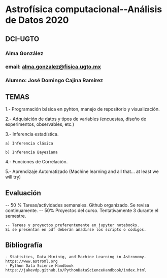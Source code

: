 # Astrofísica computacional--Análisis de Datos 2020
## DCI-UGTO

### Alma González
### email: alma.gonzalez@fisica.ugto.mx

### Alumno: José Domingo Cajina Ramírez
## TEMAS

1.- Programación básica en pyhton, manejo de repositorio y visualización. 

2.- Adquisición de datos y tipos de variables (encuestas, diseño de experimentos, observables, etc.)

3.- Inferencia estadística.

    a) Inferencia clásica

    b) Inferencia Bayesiana
4.- Funciones de Correlación. 

5.- Aprendizaje Automatizado (Machine learning and all that... at least we will try)


## Evaluación

-- 50 % Tareas/actividades semanales. Github organizado. Se revisa continuamente.
-- 50% Proyectos del curso. Tentativamente 3 durante el semestre. 

    -- Tareas y proyectos preferentemente en jupyter notebooks. 
    Si se presentan en pdf deberán añadirse los scripts o códigos. 

## Bibliografía
    - Statistics, Data Mininig, and Machine Learning in Astronomy. https://www.astroml.org
    - Python Data Science Handbook https://jakevdp.github.io/PythonDataScienceHandbook/index.html

